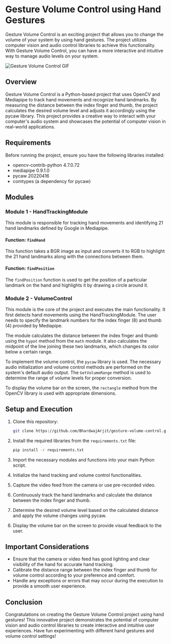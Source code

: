 # Gesture Volume Control using Hand Gestures

Gesture Volume Control is an exciting project that allows you to change the volume of your system by using hand gestures. The project utilizes computer vision and audio control libraries to achieve this functionality. With Gesture Volume Control, you can have a more interactive and intuitive way to manage audio levels on your system.

![Gesture Volume Control GIF](https://github.com/BhardwajArjit/Gesture-Volume-Control/assets/109625851/8ff93da0-059a-4a4c-9f0e-1238de20e4e5)

## Overview

Gesture Volume Control is a Python-based project that uses OpenCV and Mediapipe to track hand movements and recognize hand landmarks. By measuring the distance between the index finger and thumb, the project calculates the desired volume level and adjusts it accordingly using the pycaw library. This project provides a creative way to interact with your computer's audio system and showcases the potential of computer vision in real-world applications.

## Requirements

Before running the project, ensure you have the following libraries installed:

- opencv-contrib-python 4.7.0.72
- mediapipe 0.9.1.0
- pycaw 20220416
- comtypes (a dependency for pycaw)

## Modules

### Module 1 - HandTrackingModule

This module is responsible for tracking hand movements and identifying 21 hand landmarks defined by Google in Mediapipe.

#### Function: `findHand`

This function takes a BGR image as input and converts it to RGB to highlight the 21 hand landmarks along with the connections between them.

#### Function: `findPosition`

The `findPosition` function is used to get the position of a particular landmark on the hand and highlights it by drawing a circle around it.

### Module 2 - VolumeControl

This module is the core of the project and executes the main functionality. It first detects hand movements using the HandTrackingModule. The user needs to specify the landmark numbers for the index finger (8) and thumb (4) provided by Mediapipe.

The module calculates the distance between the index finger and thumb using the `hypot` method from the `math` module. It also calculates the midpoint of the line joining these two landmarks, which changes its color below a certain range.

To implement the volume control, the `pycaw` library is used. The necessary audio initialization and volume control methods are performed on the system's default audio output. The `GetVolumeRange` method is used to determine the range of volume levels for proper conversion.

To display the volume bar on the screen, the `rectangle` method from the OpenCV library is used with appropriate dimensions.

## Setup and Execution

1. Clone this repository:

   ```bash
   git clone https://github.com/BhardwajArjit/gesture-volume-control.git
   ```

2. Install the required libraries from the `requirements.txt` file:

   ```bash
   pip install -r requirements.txt
   ```

3. Import the necessary modules and functions into your main Python script.

4. Initialize the hand tracking and volume control functionalities.

5. Capture the video feed from the camera or use pre-recorded video.

6. Continuously track the hand landmarks and calculate the distance between the index finger and thumb.

7. Determine the desired volume level based on the calculated distance and apply the volume changes using pycaw.

8. Display the volume bar on the screen to provide visual feedback to the user.

## Important Considerations

- Ensure that the camera or video feed has good lighting and clear visibility of the hand for accurate hand tracking.
- Calibrate the distance range between the index finger and thumb for volume control according to your preference and comfort.
- Handle any exceptions or errors that may occur during the execution to provide a smooth user experience.

## Conclusion

Congratulations on creating the Gesture Volume Control project using hand gestures! This innovative project demonstrates the potential of computer vision and audio control libraries to create interactive and intuitive user experiences. Have fun experimenting with different hand gestures and volume control settings!

